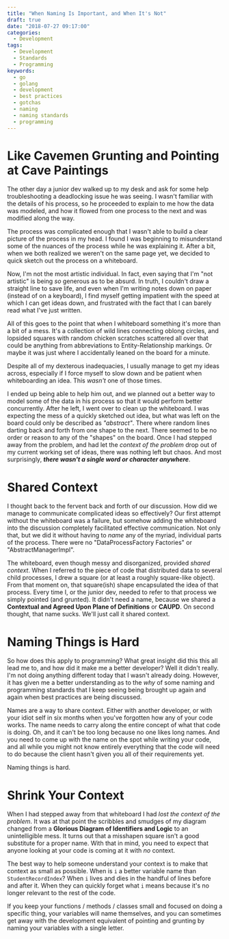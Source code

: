 ```yaml
---
title: "When Naming Is Important, and When It's Not"
draft: true
date: "2018-07-27 09:17:00"
categories: 
  - Development
tags: 
  - Development
  - Standards
  - Programming
keywords:
  - go
  - golang
  - development
  - best practices
  - gotchas
  - naming
  - naming standards
  - programming
---
```


# Like Cavemen Grunting and Pointing at Cave Paintings
The other day a junior dev walked up to my desk and ask for some help troubleshooting a deadlocking issue he was seeing.
I wasn't familiar with the details of his process, so he proceeded to explain to me how the data was modeled, and how it
flowed from one process to the next and was modified along the way.

The process was complicated enough that I wasn't able to build a clear picture of the process in my head.  I found I was
beginning to misunderstand some of the nuances of the process while he was explaining it.  After a bit, when we both 
realized we weren't on the same page yet, we decided to quick sketch out the process on a whiteboard.

Now, I'm not the most artistic individual.  In fact, even saying that I'm "not artistic" is being *so* generous as to be
absurd.  In truth, I couldn't draw a straight line to save life, and even when I'm writing notes down on paper (instead
of on a keyboard), I find myself getting impatient with the speed at which I can get ideas down, and frustrated with
the fact that I can barely read what I've just written.  

All of this goes to the point that when I whiteboard something it's more than a bit of a mess.  It's a collection of 
wild lines connecting oblong circles, and lopsided squares with random chicken scratches scattered all over that could 
be anything from abbreviations to Entity-Relationship markings. Or maybe it was just where I accidentally leaned on the 
board for a minute.

Despite all of my dexterous inadequacies, I usually manage to get my ideas across, especially if I force myself to slow
down and be patient when whiteboarding an idea.  This *wasn't* one of those times.

I ended up being able to help him out, and we planned out a better way to model some of the data in his process so that
it would perform better concurrently.  After he left, I went over to clean up the whiteboard.  I was expecting the mess
of a quickly sketched out idea, but what was left on the board could only be described as *"abstract"*.   There where
random lines darting back and forth from one shape to the next.  There seemed to be no order or reason to any of the 
"shapes" on the board.  Once I had stepped away from the problem, and had let the *context of the problem* drop out of 
my current working set of ideas, there was nothing left but chaos.  And most surprisingly, ***there wasn't a single word
or character anywhere***.

# Shared Context
I thought back to the fervent back and forth of our discussion.  How did we manage to communicate complicated ideas 
so effectively?  Our first attempt without the whiteboard was a failure, but somehow adding the whiteboard into the 
discussion completely facilitated effective communication.  Not only that, but we did it without having to *name* any of 
the myriad, individual parts of the process.  There were no "DataProcessFactory Factories" or "AbstractManagerImpl".  

The whiteboard, even though messy and disorganized, provided *shared context*.  When I referred to the piece of code
that distributed data to several child processes, I drew a square (or at least a roughly square-like object).  From that 
moment on, that square(ish) shape encapsulated the idea of that process.  Every time I, or the junior dev, needed to refer
to that process we simply pointed (and grunted).  It didn't need a name, because we shared a **Contextual and Agreed Upon
Plane of Definitions** or **CAUPD**.  On second thought, that name sucks.  We'll just call it shared context.

# Naming Things is Hard
So how does this apply to programming?  What great insight did this this all lead me to, and how did it make me a better
developer?  Well it didn't really.  I'm not doing anything different today that I wasn't already doing.  However, it has 
given me a better understanding as to the *why* of some naming and programming standards that I keep seeing being brought
up again and again when best practices are being discussed.

Names are a way to share context.  Either with another developer, or with your idiot self in six months when you've
forgotten how any of your code works.  The name needs to carry along the entire concept of what that code is doing.  Oh,
and it can't be too long because no one likes long names.  And you need to come up with the name on the spot while writing
your code, and all while you might not know entirely everything that the code will need to do because the client hasn't
given you all of their requirements yet.

Naming things is hard.

# Shrink Your Context
When I had stepped away from that whiteboard I had *lost the context of the problem*.  It was at that point the scribbles
and smudges of my diagram changed from a **Glorious Diagram of Identifiers and Logic** to an unintelligible mess.  It 
turns out that a misshapen square isn't a good substitute for a proper name.  With that in mind, you need to expect that
anyone looking at your code is coming at it with *no* context.

The best way to help someone understand your context is to make that context as small as possible.  When is `i` a better
variable name than `StudentRecordIndex`?  When `i` lives and dies in the handful of lines before and after it. When they
can quickly forget what `i` means because it's no longer relevant to the rest of the code.

If you keep your functions / methods / classes small and focused on doing a specific thing, your variables will name
themselves, and you can sometimes get away with the development equivalent of pointing and grunting by naming your 
variables with a single letter.
